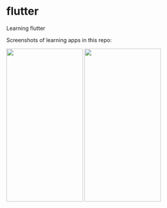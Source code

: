 # flutter
Learning flutter

Screenshots of learning apps in this repo:

<img src="https://user-images.githubusercontent.com/46302098/211889849-f6559223-00fc-4c1c-9d18-6002223dcdcd.png" width="200" height="400" />

<img src="https://user-images.githubusercontent.com/46302098/211910945-87694abf-0f88-4d08-a60a-337991573cc4.png" width="200" height="400" />
